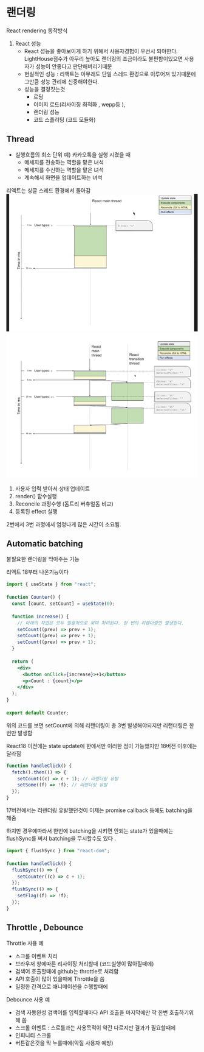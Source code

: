 # 랜더링

React rendering 동작방식

1. React 성능
   - React 성능을 좋아보이게 하기 위해서 사용자경험이 우선시 되야한다. LightHouse점수가 아무리 높아도 랜더링의 조금이라도 불편함이있으면 사용자가 성능이 안좋다고 판단해버리기때문
   - 현실적인 성능 : 리액트는 아무래도 단일 스레드 환경으로 이루어져 있기때문에 그만큼 성능 관리에 신중해야한다.
   - 성능을 결정짓는것
     - 로딩
     - 이미지 로드(리사이징 최적화 , wepp등 ),
     - 랜더링 성능
     - 코드 스플리팅 (코드 모듈화)

## Thread

- 실행흐름의 최소 단위 예) 카카오톡을 실행 시켰을 때
  - 메세지를 전송하는 역할을 맡은 녀석
  - 메세지를 수신하는 역할을 맡은 녀석
  - 계속해서 화면을 업데이트하는 녀석

리액트는 싱글 스레드 환경에서 돌아감
![최적화](../img/react.png)
![ㅁㅁ](../img/React2.png)

1. 사용자 입력 받아서 상태 업데이트
2. render() 함수실행
3. Reconcile 과정수행 (돔트리 버츄얼돔 비교)
4. 등록된 effect 실행

2번에서 3번 과정에서 엄청나게 많은 시간이 소요됨.

## Automatic batching

불필요한 랜더링을 막아주는 기능

리액트 18부터 나온기능이다

```jsx
import { useState } from "react";

function Counter() {
  const [count, setCount] = useState(0);

  function increase() {
    // 아래의 작업은 모두 일괄적으로 묶여 처리된다. 한 번의 리렌더링만 발생한다.
    setCount((prev) => prev + 1);
    setCount((prev) => prev + 1);
    setCount((prev) => prev + 1);
  }

  return (
    <div>
      <button onClick={increase}>+1</button>
      <p>Count : {count}</p>
    </div>
  );
}

export default Counter;
```

위의 코드를 보면 setCount에 의해 리랜더링이 총 3번 발생해야되지만 리랜더링은 한번만 발생함

React18 이전에는 state update에 한에서만 이러한 점이 가능했지만 18버전 이후에는 달라짐

```jsx
function handleClick() {
  fetch().then(() => {
    setCount((c) => c + 1); // 리렌더링 유발
    setSome((f) => !f); // 리렌더링 유발
  });
}
```

17버전에서는 리렌더링 유발했던것이 이제는 promise callback 등에도 batching을 해줌

하지만 경우에따라서 한번에 batching을 시키면 안되는 state가 있을때에는 flushSync를 써서 batching을 무시할수도 있다 .

```jsx
import { flushSync } from "react-dom";

function handleClick() {
  flushSync(() => {
    setCounter((c) => c + 1);
  });
  flushSync(() => {
    setFlag((f) => !f);
  });
}
```

## Throttle , Debounce

Throttle 사용 예

- 스크롤 이벤트 처리
- 브라우저 창에따른 리사이징 처리할때 (코드실행이 많아질때에)
- 검색어 호출할때에 github는 throttle로 처리함
- API 호출이 많이 있을때에 Throttle을 씀
- 일정한 간격으로 애니메이션을 수행할때에

Debounce 사용 예

- 검색 자동완성 검색어를 입력할때마다 API 호출을 마지막에만 딱 한번 호출하기위해 씀
- 스크롤 이벤트 : 스로틀과는 사용목적이 약간 다르지만 결과가 필요할때에
- 인피니티 스크롤
- 버튼같은것을 막 누를때에(악질 사용자 예방)
